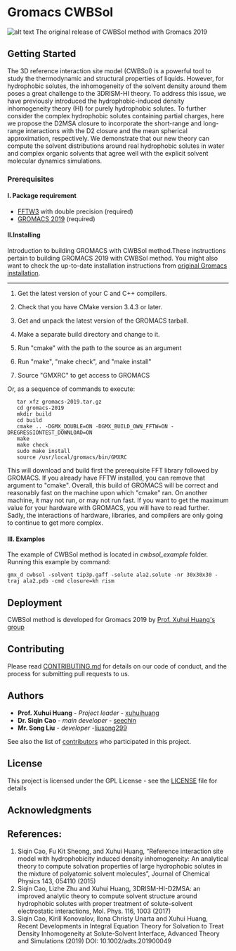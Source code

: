 # Gromacs CWBSol
![alt text](https://github.com/liusong299/gromacs-2019-CWBSol/blob/master/CWBSol_logo.png?raw=true)
The original release of CWBSol method with Gromacs 2019

## Getting Started
The 3D reference interaction site model (CWBSol) is a powerful tool to study the thermodynamic and structural properties of liquids. However, for hydrophobic solutes, the inhomogeneity of the solvent density around them poses a great challenge to the 3DRISM-HI theory. To address this issue, we have previously introduced the hydrophobic-induced density inhomogeneity theory (HI) for purely hydrophobic solutes. To further consider the complex hydrophobic solutes containing partial charges, here we propose the D2MSA closure to incorporate the short-range and long-range interactions with the D2 closure and the mean spherical approximation, respectively. We demonstrate that our new theory can compute the solvent distributions around real hydrophobic solutes in water and complex organic solvents that agree well with the explicit solvent molecular dynamics simulations.

### Prerequisites

#### I. Package requirement
* [FFTW3](http://www.fftw.org) with double precision (required)
* [GROMACS 2019](http://www.gromacs.org) (required)

#### II.Installing

Introduction to building GROMACS with CWBSol method.These instructions pertain to building GROMACS 2019 with CWBSol method. You might also want to check the up-to-date installation instructions from [original Gromacs installation](Gromacs_README).

----------------------------

1. Get the latest version of your C and C++ compilers.

2. Check that you have CMake version 3.4.3 or later.

3. Get and unpack the latest version of the GROMACS tarball.

4. Make a separate build directory and change to it.

5. Run "cmake" with the path to the source as an argument

6. Run "make", "make check", and "make install"

7. Source "GMXRC" to get access to GROMACS

Or, as a sequence of commands to execute:
```
   tar xfz gromacs-2019.tar.gz
   cd gromacs-2019
   mkdir build
   cd build
   cmake .. -DGMX_DOUBLE=ON -DGMX_BUILD_OWN_FFTW=ON -DREGRESSIONTEST_DOWNLOAD=ON
   make
   make check
   sudo make install
   source /usr/local/gromacs/bin/GMXRC
```


This will download and build first the prerequisite FFT library
followed by GROMACS. If you already have FFTW installed, you can remove that argument to "cmake". Overall, this build of GROMACS will be correct and reasonably fast on the machine upon which "cmake" ran.
On another machine, it may not run, or may not run fast. If you want to get the maximum value for your hardware with GROMACS, you will have to read further. Sadly, the interactions of hardware, libraries, and compilers are only going to continue to get more complex.

#### III. Examples
The example of CWBSol method is located in *‌cwbsol_example* folder. 
Running this example by command:
```
gmx_d cwbsol -solvent tip3p.gaff -solute ala2.solute -nr 30x30x30 -traj ala2.pdb -cmd closure=kh rism
```

## Deployment

CWBSol method is developed for Gromacs 2019 by [Prof. Xuhui Huang's group](http://compbio.ust.hk) 

## Contributing

Please read [CONTRIBUTING.md](https://gist.github.com/PurpleBooth/b24679402957c63ec426) for details on our code of conduct, and the process for submitting pull requests to us.

## Authors
* **Prof. Xuhui Huang** - *Project leader* - [xuhuihuang](http://compbio.ust.hk/public_html/pmwiki-2.2.8/pmwiki.php?n=People.XuhuiHuang)
* **Dr. Siqin Cao** - *main developer* - [seechin](https://github.com/seechin)
* **Mr. Song Liu** - *developer* -[liusong299](https://github.com/liusong299/)

See also the list of [contributors](https://github.com/liusong299/gromacs-2019-CWBSol/graphs/contributors) who participated in this project.

## License

This project is licensed under the GPL License - see the [LICENSE](LICENSE) file for details

## Acknowledgments


## References:

1. Siqin Cao, Fu Kit Sheong, and Xuhui Huang, “Reference interaction site model with hydrophobicity induced density inhomogeneity: An analytical theory to compute solvation properties of large hydrophobic solutes in the mixture of polyatomic solvent molecules”, Journal of Chemical Physics 143, 054110 (2015)
2. Siqin Cao, Lizhe Zhu and Xuhui Huang, 3DRISM-HI-D2MSA: an improved analytic theory to compute solvent structure around hydrophobic solutes with proper treatment of solute–solvent electrostatic interactions, Mol. Phys. 116, 1003 (2017)
3. Siqin Cao, Kirill Konovalov, Ilona Christy Unarta and Xuhui Huang, Recent Developments in Integral Equation Theory for Solvation to Treat Density Inhomogeneity at Solute-Solvent Interface, Advanced Theory and Simulations (2019) DOI: 10.1002/adts.201900049